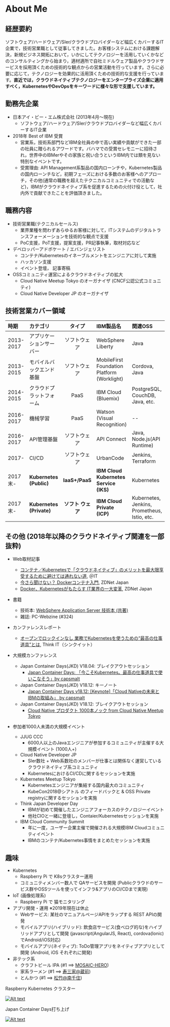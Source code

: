 # About Me
## 経歴要約
ソフトウェア/ハードウェア/SIer/クラウドプロバイダーなど幅広くカバーするIT企業で，技術営業職として従事してきました。お客様システムにおける課題解決，新規ビジネス開拓において，いかにしてテクノロジーを活用していくかなどのコンサルティングから始まり，適材適所で自社ミドルウェア製品やクラウドサービスを採用頂くための技術的な観点からの営業活動を行っています。さらに必要に応じて，テクノロジーを効果的に活用頂くための技術的な支援を行っています。**直近では，クラウドネイティブテクノロジーをエンタープライズ企業に適用すべく，KubernetesやDevOpsをキーワードに様々な形で支援しています。**

## 勤務先企業
- 日本アイ・ビー・エム株式会社 (2013年4月〜現在)
  - ソフトウェア/ハードウェア/SIer/クラウドプロバイダーなど幅広くカバーするIT企業
- 2018年 Best of IBM 受賞
  - 営業系，技術系部門などIBM全社員の中で高い実績や貢献ができた一部の社員に贈られるアワードです。バハマでの受賞セレモニーに招待され，世界中のIBMerやその家族と祝い合うというIBM内では類を見ない特別なイベントです。
  - 受賞理由: API Management系製品の国内ローンチや，Kubernetes製品の国内ローンチなど，初期フェーズにおける多数のお客様へのアプローチ，その他(通常の職務を超えたテクニカルコミュニティでの活動など)，IBMがクラウドネイティブ系を促進するための火付け役として，社内外で貢献できたことを評価頂きました。

## 職務内容
- 技術営業職(テクニカルセールス)
  - 業界業種を問わずあらゆるお客様に対して，ITシステムのデジタルトランスフォーメーションを技術的な観点で支援
  - PoC支援，PoT支援，提案支援，PR記事執筆，取材対応など
- デベロッパーアドボケート / エバンジェリスト
  - コンテナ/Kubernetesのイネーブルメントをエンジニアに対して実施
  - ハッカソン支援
  - イベント登壇， 記事寄稿
- OSSコミュニティ運営によるクラウドネイティブの拡大
  - Cloud Native Meetup Tokyo のオーガナイザ (CNCF公認公式コミュニティ)
  - Cloud Native Developer JP のオーガナイザ

## 技術営業カバー領域

|時期|カテゴリ|タイプ|IBM製品名|関連OSS|
|:--|:--|:--:|:--|:--|
|2013-2017|アプリケーションサーバー|ソフトウェア|WebSphere Liberty|Java|
|2013-2015|モバイルバックエンド基盤|ソフトウェア|MobileFirst Foundation Platform (Worklight)|Cordova, Java|
|2014-2015|クラウドプラットフォーム|PaaS|IBM Cloud (Bluemix)|PostgreSQL, CouchDB, Java, etc.|
|2016-2017|機械学習|PaaS|Watson (Visual Recognition)|--|
|2016-2017|API管理基盤|ソフトウェア|API Connect|Java, Node.js(API Runtime)|
|2017-|CI/CD|ソフトウェア|UrbanCode|Jenkins, Terraform|
|2017末-|**Kubernetes (Public)**|**IaaS+/PaaS**|**IBM Cloud Kubernetes Service (IKS)**|Kubernetes|
|2017末-|**Kubernetes (Private)**|**ソフト  ウェア**|**IBM Cloud Private (ICP)**|Kubernetes, Jenkins, Prometheus, Istio, etc.|

## その他 (2018年以降のクラウドネイティブ関連を一部抜粋)
- Web取材記事
  - [コンテナ／Kubernetesで「クラウドネイティブ」のメリットを最大限享受するために避けては通れない道](http://www.atmarkit.co.jp/ait/articles/1811/29/news007.html), ＠IT 
  - [今さら聞けない？ Dockerコンテナ入門](https://japan.zdnet.com/paper/30000796/30002796/), ZDNet Japan
  - [Docker、Kubernetesがもたらす IT業界の一大変革](https://japan.zdnet.com/paper/30000796/30002797/), ZDNet Japan

- 書籍
  - 技術本: [WebSphere Application Server 技術本 (共著)](https://www.amazon.co.jp/WebSphere-Application-Server%E6%A7%8B%E7%AF%89%E3%83%BB%E9%81%8B%E7%94%A8%E3%83%90%E3%82%A4%E3%83%96%E3%83%AB-%E3%80%90WAS9-0-Liberty%E5%AF%BE%E5%BF%9C%E3%80%91/dp/4774196193)
  - 雑誌: PC-Webzine (#324)

- カンファレンスレポート
  - [オープンでロックインなし 業務でKubernetesを使うための“最高の仕事道具”とは](https://thinkit.co.jp/article/14034), Think IT（シンクイット）

- 大規模カンファレンス
  - Japan Container Days(JKD) V18.04: ブレイクアウトセッション
    - [Japan Container Days: 「今こそKubernetes。最高の仕事道具で使いこなそう」by capsmalt](https://www.slideshare.net/capsmalt/japan-container-days-kubernetesby-capsmalt)
  - Japan Container Days(JKD) V18.12: キーノート
    - [Japan Container Days v18\.12: \[Keynote\]「Cloud Nativeの未来とIBMの取組み」 by capsmalt](https://www.slideshare.net/capsmalt/jkdv1812keynoteibmcapsmalt)
  - Japan Container Days(JKD) V18.12: ブレイクアウトセッション
    - [Cloud Native プロダクト 1000本ノック from Cloud Native Meetup Tokyo](https://speakerdeck.com/masayaaoyama/jkd1812-cloudnativemeetup)

- 参加者1000人未満の大規模イベント
  - JJUG CCC
    - 6000人以上のJavaエンジニアが参加するコミュニティが主催する大規模イベント (1000人+)
  - Cloud Native Developer JP
    - SIer数社 + Web系数社のメンバーが仕事とは関係なく運営しているクラウドネイティブ系コミュニティ
    - KubernetesにおけるCI/CDに関するセッションを実施
  - Kubernetes Meetup Tokyo
    - Kubernetesエンジニアが集結する国内最大のコミュニティ
    - KubeCon2018@シアトル のフィードバックと & OSS Private registryに関するセッションを実施
  - Think Japan Developer Day
    - IBMが初めて開催したエンジニアフォーカスのテクノロジーイベント
    - 他社CIOと一緒に登壇し，Contaier/Kubernetesセッションを実施
  - IBM Cloud Community Summit
    - 年に一度，ユーザー企業主催で開催される大規模IBM Cloudコミュニティイベント
    - IBMのコンテナ/Kubernetes事情をまとめたセッションを実施

## 趣味
- Kubernetes
  - Raspberry Pi で K8sクラスター運用
  - コミュニティメンバー数人で QAサービスを開発 (Publicクラウドのサービス群やOSSツールを使ってインフラ&アプリのCI/CDまで実現)
- IoT (画像処理系)
  - Raspberry Pi で 猫モニタリング
- アプリ開発・運用 ※2019年現在は休止
  - Webサービス: 某社のマニュアルページAPIをラップする REST APIの開発
  - モバイルアプリ(ハイブリッド): 飲食店サービス(食べログ的な)をハイブリッドアプリとして開発 (javascript(AngularJS, React), cordova(Ionic)でAndroid/iOS対応)
  - モバイルアプリ(ネイティブ): ToDo管理アプリをネイティブアプリとして開発 (Android, iOS それぞれに開発)
- 非テック系
  - クラフトビール IPA (#1 ==> [MOSAIC-HERO](https://www.malt-st.com/SHOP/BE-AQ-RL-09.html))
  - 家系ラーメン (#1 ==> [寿三家@蔵前](http://www.kotomiya.com/))
  - とんかつ (#1 ==> [松竹@南千住](https://tabelog.com/tokyo/A1324/A132401/13057706/))
  
Raspberry Kubernetes クラスター

[![Alt text](https://scontent-nrt1-1.xx.fbcdn.net/v/t1.0-9/38422365_1784828494944419_5341853290793533440_n.jpg?_nc_cat=101&_nc_ht=scontent-nrt1-1.xx&oh=af1efe9c930da15db9b22d8a1f404fdc&oe=5CF91291)](https://www.facebook.com/100002518578378/posts/1784828524944416/)

Japan Container Days打ち上げ

[![Alt text](https://scontent-nrt1-1.xx.fbcdn.net/v/t1.0-9/47573580_1945944968832770_7807684244100087808_n.jpg?_nc_cat=103&_nc_ht=scontent-nrt1-1.xx&oh=2af8d256f9b084adb7600550a651a142&oe=5CEA19F0)](https://www.facebook.com/100002518578378/posts/1945945005499433/)
